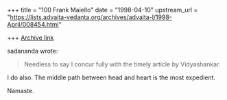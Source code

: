 +++
title = "100 Frank Maiello"
date = "1998-04-10"
upstream_url = "https://lists.advaita-vedanta.org/archives/advaita-l/1998-April/008454.html"

+++
[Archive link](https://lists.advaita-vedanta.org/archives/advaita-l/1998-April/008454.html)

sadananda wrote:

> Needless to say I concur fully with the timely article by Vidyashankar.

I do also.  The middle path between head and heart is the most expedient.

Namaste.

